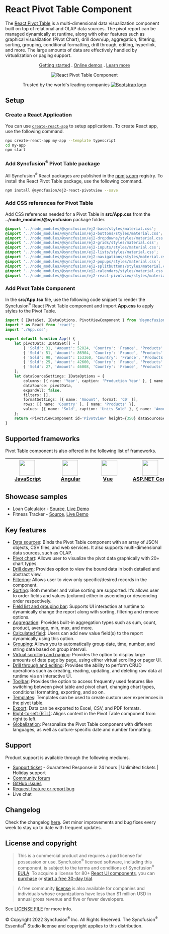 # React Pivot Table Component

The [React Pivot Table](https://www.syncfusion.com/react-components/react-pivot-table?utm_source=npm&utm_medium=listing&utm_campaign=react-pivot-table-npm) is a multi-dimensional data visualization component built on top of relational and OLAP data sources. The pivot report can be managed dynamically at runtime, along with other features such as graphical visualization (Pivot Chart), drill down/up, aggregation, filtering, sorting, grouping, conditional formatting, drill through, editing, hyperlink, and more. The large amounts of data are effectively handled by virtualization or paging support.

<p align="center">
    <a href="https://ej2.syncfusion.com/react/documentation/pivotview/getting-started/?utm_source=npm&utm_medium=listing&utm_campaign=react-pivot-table-npm">Getting started</a> . 
    <a href="https://ej2.syncfusion.com/react/demos/?utm_source=npm&utm_medium=listing&utm_campaign=react-pivot-table-npm#/bootstrap5/pivot-table/default">Online demos</a> . 
    <a href="https://www.syncfusion.com/react-components/react-pivot-table?utm_source=npm&utm_medium=listing&utm_campaign=react-pivot-table-npm">Learn more</a>
</p>

<p align="center">
    <img src="https://raw.githubusercontent.com/SyncfusionExamples/nuget-img/master/react/react-pivot-table.png" alt="React Pivot Table Component" />
</p>

<p align="center">
Trusted by the world's leading companies
  <a href="https://www.syncfusion.com">
    <img src="https://raw.githubusercontent.com/SyncfusionExamples/nuget-img/master/syncfusion/syncfusion-trusted-companies.webp" alt="Bootstrap logo">
  </a>
</p>

## Setup

### Create a React Application

You can use [`create-react-app`](https://github.com/facebookincubator/create-react-app) to setup applications. To create React app, use the following command.

```bash
npx create-react-app my-app --template typescript
cd my-app
npm start
```

### Add Syncfusion<sup>®</sup> Pivot Table package

All Syncfusion<sup>®</sup> React packages are published in the [npmjs.com](https://www.npmjs.com/~syncfusionorg) registry. To install the React Pivot Table package, use the following command.

```bash
npm install @syncfusion/ej2-react-pivotview --save
```

### Add CSS references for Pivot Table

Add CSS references needed for a Pivot Table in **src/App.css** from the **../node_modules/@syncfusion** package folder.

```css
@import '../node_modules/@syncfusion/ej2-base/styles/material.css';
@import '../node_modules/@syncfusion/ej2-buttons/styles/material.css';
@import '../node_modules/@syncfusion/ej2-dropdowns/styles/material.css';
@import '../node_modules/@syncfusion/ej2-grids/styles/material.css';
@import '../node_modules/@syncfusion/ej2-inputs/styles/material.css';
@import '../node_modules/@syncfusion/ej2-lists/styles/material.css';
@import '../node_modules/@syncfusion/ej2-navigations/styles/material.css';
@import '../node_modules/@syncfusion/ej2-popups/styles/material.css';
@import '../node_modules/@syncfusion/ej2-splitbuttons/styles/material.css';
@import '../node_modules/@syncfusion/ej2-calendars/styles/material.css';
@import '../node_modules/@syncfusion/ej2-react-pivotview/styles/material.css';
```

### Add Pivot Table Component

In the **src/App.tsx** file, use the following code snippet to render the Syncfusion<sup>®</sup> React Pivot Table component and import **App.css** to apply styles to the Pivot Table.

```typescript
import { IDataSet, IDataOptions, PivotViewComponent } from '@syncfusion/ej2-react-pivotview';
import * as React from 'react';
import './App.css';

export default function App() {
    let pivotData: IDataSet[] = [
        { 'Sold': 31, 'Amount': 52824, 'Country': 'France', 'Products': 'Mountain Bikes', 'Year': 'FY 2015', 'Quarter': 'Q1' },
        { 'Sold': 51, 'Amount': 86904, 'Country': 'France', 'Products': 'Mountain Bikes', 'Year': 'FY 2015', 'Quarter': 'Q2' },
        { 'Sold': 90, 'Amount': 153360, 'Country': 'France', 'Products': 'Mountain Bikes', 'Year': 'FY 2015', 'Quarter': 'Q3' },
        { 'Sold': 25, 'Amount': 42600, 'Country': 'France', 'Products': 'Mountain Bikes', 'Year': 'FY 2015', 'Quarter': 'Q4' },
        { 'Sold': 27, 'Amount': 46008, 'Country': 'France', 'Products': 'Mountain Bikes', 'Year': 'FY 2016', 'Quarter': 'Q1' }
    ];
    let dataSourceSettings: IDataOptions = {
        columns: [{ name: 'Year', caption: 'Production Year' }, { name: 'Quarter' }],
        dataSource: pivotData,
        expandAll: false,
        filters: [],
        formatSettings: [{ name: 'Amount', format: 'C0' }],
        rows: [{ name: 'Country' }, { name: 'Products' }],
        values: [{ name: 'Sold', caption: 'Units Sold' }, { name: 'Amount', caption: 'Sold Amount' }]
    };
    return <PivotViewComponent id='PivotView' height={350} dataSourceSettings={this.dataSourceSettings}></PivotViewComponent>
}
```

## Supported frameworks

Pivot Table component is also offered in the following list of frameworks.

| [<img src="https://ej2.syncfusion.com/github/images/js.svg" height="50" />](https://www.syncfusion.com/javascript-ui-controls?utm_medium=listing&utm_source=github)<br/>&nbsp;&nbsp;&nbsp;&nbsp;&nbsp;[JavaScript](https://www.syncfusion.com/javascript-ui-controls?utm_medium=listing&utm_source=github)&nbsp;&nbsp;&nbsp;&nbsp; | [<img src="https://ej2.syncfusion.com/github/images/angular-new.svg"  height="50" />](https://www.syncfusion.com/angular-components/?utm_medium=listing&utm_source=github)<br/>&nbsp;&nbsp;&nbsp;&nbsp;&nbsp;&nbsp;&nbsp;[Angular](https://www.syncfusion.com/angular-components/?utm_medium=listing&utm_source=github)&nbsp;&nbsp;&nbsp;&nbsp;&nbsp;&nbsp; | [<img src="https://ej2.syncfusion.com/github/images/vue.svg" height="50" />](https://www.syncfusion.com/vue-ui-components?utm_medium=listing&utm_source=github)<br/>&nbsp;&nbsp;&nbsp;&nbsp;&nbsp;&nbsp;&nbsp;[Vue](https://www.syncfusion.com/vue-ui-components?utm_medium=listing&utm_source=github)&nbsp;&nbsp;&nbsp;&nbsp;&nbsp;&nbsp;&nbsp;&nbsp;&nbsp; | [<img src="https://ej2.syncfusion.com/github/images/netcore.svg" height="50" />](https://www.syncfusion.com/aspnet-core-ui-controls?utm_medium=listing&utm_source=github)<br/>&nbsp;&nbsp;[ASP.NET&nbsp;Core](https://www.syncfusion.com/aspnet-core-ui-controls?utm_medium=listing&utm_source=github)&nbsp;&nbsp; | [<img src="https://ej2.syncfusion.com/github/images/netmvc.svg" height="50" />](https://www.syncfusion.com/aspnet-mvc-ui-controls?utm_medium=listing&utm_source=github)<br/>&nbsp;&nbsp;[ASP.NET&nbsp;MVC](https://www.syncfusion.com/aspnet-mvc-ui-controls?utm_medium=listing&utm_source=github)&nbsp;&nbsp; | 
| :-----: | :-----: | :-----: | :-----: | :-----: |

## Showcase samples

* Loan Calculator - [Source](https://github.com/syncfusion/ej2-showcase-react-loan-calculator), [Live Demo](https://ej2.syncfusion.com/showcase/react/loancalculator/?utm_source=npm&utm_medium=listing&utm_campaign=react-pivot-table-npm#/default)
* Fitness Tracker - [Source](https://github.com/SyncfusionExamples/showcase-react-health-tracker-dashboard-demo), [Live Demo](https://ej2.syncfusion.com/showcase/react/fitness-tracker-app/)

## Key features

* [Data sources](https://ej2.syncfusion.com/react/demos/?utm_source=npm&utm_medium=listing&utm_campaign=react-pivot-table-npm#/material/pivot-table/local): Binds the Pivot Table component with an array of JSON objects, CSV files, and web services. It also supports multi-dimensional data sources, such as OLAP.
* [Pivot chart](https://ej2.syncfusion.com/react/demos/?utm_source=npm&utm_medium=listing&utm_campaign=react-pivot-table-npm#/material/pivot-table/pivot-chart): Allows user to visualize the pivot data graphically with 20+ chart types.
* [Drill down](https://ej2.syncfusion.com/react/demos/?utm_source=npm&utm_medium=listing&utm_campaign=react-pivot-table-npm#/material/pivot-table/drill-down): Provides option to view the bound data in both detailed and abstract view.
* [Filtering](https://ej2.syncfusion.com/react/demos/?utm_source=npm&utm_medium=listing&utm_campaign=react-pivot-table-npm#/material/pivot-table/filtering): Allows user to view only specific/desired records in the component.
* [Sorting](https://ej2.syncfusion.com/react/demos/?utm_source=npm&utm_medium=listing&utm_campaign=react-pivot-table-npm#/material/pivot-table/sorting): Both member and value sorting are supported. It’s allows user to order fields and values (column) either in ascending or descending order respectively.
* [Field list and grouping bar](https://ej2.syncfusion.com/react/demos/?utm_source=npm&utm_medium=listing&utm_campaign=react-pivot-table-npm#/material/pivot-table/grouping-bar): Supports UI interaction at runtime to dynamically change the report along with sorting, filtering and remove options.
* [Aggregation](https://ej2.syncfusion.com/react/demos/?utm_source=npm&utm_medium=listing&utm_campaign=react-pivot-table-npm#/material/pivot-table/aggregation): Provides built-in aggregation types such as sum, count, product, average, min, max, and more.
* [Calculated field](https://ej2.syncfusion.com/react/demos/?utm_source=npm&utm_medium=listing&utm_campaign=react-pivot-table-npm#/material/pivot-table/calculated-field): Users can add new value field(s) to the report dynamically using this option.
* [Grouping](https://ej2.syncfusion.com/react/demos/?utm_source=npm&utm_medium=listing&utm_campaign=react-pivot-table-npm#/material/pivot-table/grouping): Allows you to automatically group date, time, number, and string data based on group interval.
* [Virtual scrolling and paging](https://ej2.syncfusion.com/react/demos/?utm_source=npm&utm_medium=listing&utm_campaign=react-pivot-table-npm#/material/pivot-table/paging): Provides the option to display large amounts of data page by page, using either virtual scrolling or pager UI.
* [Drill through and editing](https://ej2.syncfusion.com/react/demos/?utm_source=npm&utm_medium=listing&utm_campaign=react-pivot-table-npm#/material/pivot-table/editing): Provides the ability to perform CRUD operations such as creating, reading, updating, and deleting raw data at runtime via an interactive UI.
* [Toolbar](https://ej2.syncfusion.com/react/demos/?utm_source=npm&utm_medium=listing&utm_campaign=react-pivot-table-npm#/material/pivot-table/tool-bar): Provides the option to access frequently used features like switching between pivot table and pivot chart, changing chart types, conditional formatting, exporting, and so on.
* [Templates](https://ej2.syncfusion.com/react/demos/?utm_source=npm&utm_medium=listing&utm_campaign=react-pivot-table-npm#/material/pivot-table/cell-template): Templates can be used to create custom user experiences in the pivot table.
* [Export](https://ej2.syncfusion.com/react/demos/?utm_source=npm&utm_medium=listing&utm_campaign=react-pivot-table-npm#/material/pivot-table/exporting): Data can be exported to Excel, CSV, and PDF formats.
* [Right-to-left (RTL)](https://ej2.syncfusion.com/react/documentation/pivotview/globalization-and-localization/?utm_source=npm&utm_medium=listing&utm_campaign=react-pivot-table-npm#right-to-left-rtl): Aligns content in the Pivot Table component from right to left.
* [Globalization](https://ej2.syncfusion.com/react/documentation/pivotview/globalization-and-localization/?utm_source=npm&utm_medium=listing&utm_campaign=react-pivot-table-npm#globalization): Personalize the Pivot Table component with different languages, as well as culture-specific date and number formatting.

## Support

Product support is available through the following mediums.

* [Support ticket](https://support.syncfusion.com/support/tickets/create) - Guaranteed Response in 24 hours | Unlimited tickets | Holiday support
* [Community forum](https://www.syncfusion.com/forums/react-js2?utm_source=npm&utm_medium=listing&utm_campaign=react-pivot-table-npm)
* [GitHub issues](https://github.com/syncfusion/ej2-react-ui-components/issues/new)
* [Request feature or report bug](https://www.syncfusion.com/feedback/react?utm_source=npm&utm_medium=listing&utm_campaign=react-pivot-table-npm)
* Live chat

## Changelog

Check the changelog [here](https://github.com/syncfusion/ej2-react-ui-components/blob/master/components/pivotview/CHANGELOG.md?utm_source=npm&utm_medium=listing&utm_campaign=react-pivot-table-npm). Get minor improvements and bug fixes every week to stay up to date with frequent updates.

## License and copyright

> This is a commercial product and requires a paid license for possession or use. Syncfusion<sup>®</sup> licensed software, including this component, is subject to the terms and conditions of Syncfusion<sup>®</sup> [EULA](https://www.syncfusion.com/eula/es/). To acquire a license for 80+ [React UI components](https://www.syncfusion.com/react-components), you can [purchase](https://www.syncfusion.com/sales/products) or [start a free 30-day trial](https://www.syncfusion.com/account/manage-trials/start-trials).

> A free community [license](https://www.syncfusion.com/products/communitylicense) is also available for companies and individuals whose organizations have less than $1 million USD in annual gross revenue and five or fewer developers.

See [LICENSE FILE](https://github.com/syncfusion/ej2-react-ui-components/blob/master/license?utm_source=npm&utm_medium=listing&utm_campaign=react-pivot-table-npm) for more info.

&copy; Copyright 2022 Syncfusion<sup>®</sup> Inc. All Rights Reserved. The Syncfusion<sup>®</sup> Essential<sup>®</sup> Studio license and copyright applies to this distribution.